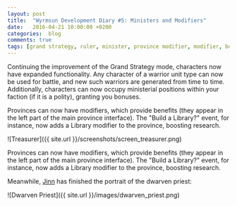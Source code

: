 ```yaml
---
layout: post
title:  "Wyrmsun Development Diary #5: Ministers and Modifiers"
date:   2016-04-21 10:00:00 +0200
categories:  blog
comments: true
tags: [grand strategy, ruler, minister, province modifier, modifier, building, dwarf, dwarven, priest]
---
```

Continuing the improvement of the Grand Strategy mode, characters now have expanded functionality. Any character of a warrior unit type can now be used for battle, and new such warriors are generated from time to time. Additionally, characters can now occupy ministerial positions within your faction (if it is a polity), granting you bonuses.

Provinces can now have modifiers, which provide benefits (they appear in the left part of the main province interface). The "Build a Library?" event, for instance, now adds a Library modifier to the province, boosting research.

![Treasurer]({{ site.url }}/screenshots/screen_treasurer.png)

Provinces can now have modifiers, which provide benefits (they appear in the left part of the main province interface). The "Build a Library?" event, for instance, now adds a Library modifier to the province, boosting research.

Meanwhile, [Jinn](http://jinndevil.tumblr.com/) has finished the portrait of the dwarven priest:

![Dwarven Priest]({{ site.url }}/images/dwarven_priest.png)
